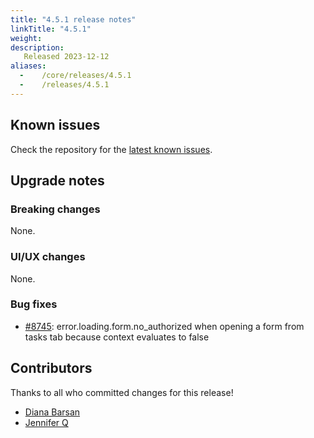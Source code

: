 ```yaml
---
title: "4.5.1 release notes"
linkTitle: "4.5.1"
weight:
description:
   Released 2023-12-12
aliases:
  -    /core/releases/4.5.1
  -    /releases/4.5.1
---
```


## Known issues

Check the repository for the [latest known issues](https://github.com/medic/cht-core/issues?q=is%3Aissue+label%3A%22Affects%3A+4.5.1%22).

## Upgrade notes

### Breaking changes

None.

### UI/UX changes

None.


### Bug fixes

- [#8745](https://github.com/medic/cht-core/issues/8745): error.loading.form.no_authorized when opening a form from tasks tab because context evaluates to false



## Contributors

Thanks to all who committed changes for this release!

- [Diana Barsan](https://github.com/dianabarsan)
- [Jennifer Q](https://github.com/latin-panda)

